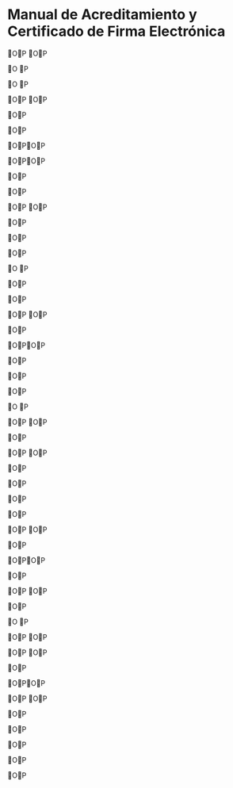 # Manual de Acreditamiento y Certificado de Firma Electrónica













































































































































OP
OP

O
P



O
P

































































OP
OP


OP








OP














OPOP





OPOP







OP































OP







OP
OP



























































OP



OP







OP









O
P






























OP



OP



OP
OP


OP









OPOP












OP










OP
















OP









O
P

















OP
OP








































OP











OP
OP

























































OP






OP









OP









OP


OP
OP




OP






OPOP














OP











OP
OP









OP








O
P



















OP
OP










OP
OP





OP

OPOP

OP
OP





OP


OP


OP









OP






OP

